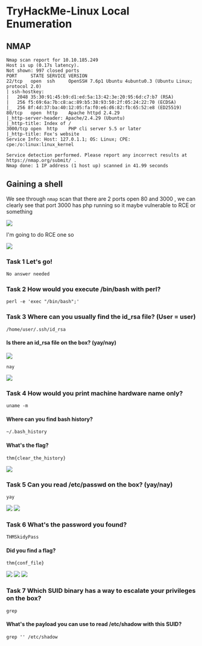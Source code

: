 # TryHackMe-Linux Local Enumeration

## NMAP

```
Nmap scan report for 10.10.185.249
Host is up (0.17s latency).
Not shown: 997 closed ports
PORT     STATE SERVICE VERSION
22/tcp   open  ssh     OpenSSH 7.6p1 Ubuntu 4ubuntu0.3 (Ubuntu Linux; protocol 2.0)
| ssh-hostkey: 
|   2048 35:30:91:45:b9:d1:ed:5a:13:42:3e:20:95:6d:c7:b7 (RSA)
|   256 f5:69:6a:7b:c8:ac:89:b5:38:93:50:2f:05:24:22:70 (ECDSA)
|_  256 8f:4d:37:ba:40:12:05:fa:f0:e6:d6:82:fb:65:52:e8 (ED25519)
80/tcp   open  http    Apache httpd 2.4.29
|_http-server-header: Apache/2.4.29 (Ubuntu)
|_http-title: Index of /
3000/tcp open  http    PHP cli server 5.5 or later
|_http-title: Fox's website
Service Info: Host: 127.0.1.1; OS: Linux; CPE: cpe:/o:linux:linux_kernel

Service detection performed. Please report any incorrect results at https://nmap.org/submit/ .
Nmap done: 1 IP address (1 host up) scanned in 41.99 seconds

```

## Gaining a shell

We see through `nmap` scan that there are 2 ports open 80 and 3000 , we can clearly see that port 3000 has php running so it maybe vulnerable to RCE or something 

<img src="https://imgur.com/oLWw71u.png"/>

I'm going to do RCE one so 

<img src="https://imgur.com/VNow06N.png"/>


### Task 1 Let's go!

`No answer needed`

### Task 2 How would you execute /bin/bash with perl?

`perl -e 'exec "/bin/bash";'`


### Task 3 Where can you usually find the id_rsa file? (User = user)

`/home/user/.ssh/id_rsa`

#### Is there an id_rsa file on the box? (yay/nay)

<img src="https://imgur.com/hO5djff.png"/>

`nay`

<img src="https://imgur.com/caSZMrz.png"/>

### Task 4 How would you print machine hardware name only?

`uname -m`

#### Where can you find bash history?

`~/.bash_history`

####  What's the flag?

`thm{clear_the_history}`


<img src="https://imgur.com/NM2qYKw.png"/>

### Task 5 Can you read /etc/passwd on the box? (yay/nay)

`yay`

<img src="https://imgur.com/ywriz39.png"/>

<img src="https://imgur.com/wZbhJ8c.png"/>

### Task 6 What's the password you found?

`THMSkidyPass`

#### Did you find a flag?

`thm{conf_file}`


<img src="https://imgur.com/iHxd9AF.png"/>

<img src="https://imgur.com/BcllTsl.png"/>

<img src="https://imgur.com/MBVW2b7.png"/>

### Task 7 Which SUID binary has a way to escalate your privileges on the box?

`grep`

#### What's the payload you can use to read /etc/shadow with this SUID?

`grep '' /etc/shadow`

